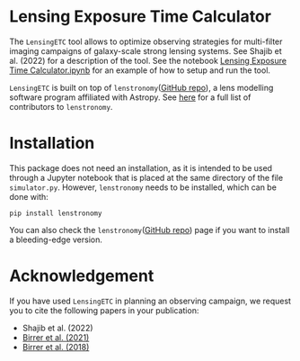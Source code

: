 # Lensing Exposure Time Calculator

The `LensingETC` tool allows to optimize observing strategies for multi-filter 
imaging campaigns of galaxy-scale strong lensing systems. See Shajib et al.
(2022) for a description of the tool. See the notebook [Lensing Exposure 
Time Calculator.ipynb](https://github.com/ajshajib/LensingETC/blob/main/Lensing%20exposure%20time%20calculator.ipynb) for an example of how to setup and run the tool.

`LensingETC` is built on top of `lenstronomy`([GitHub repo](https://github.com/sibirrer/lenstronomy)), 
a lens modelling software program affiliated 
with Astropy. See [here](https://github.com/sibirrer/lenstronomy/blob/main/AUTHORS.rst) 
for a full list of contributors to `lenstronomy`.


# Installation

This package does not need an installation, as it is intended to be used 
through a Jupyter notebook that is placed at the same directory of the file 
`simulator.py`. However, `lenstronomy` needs to be installed, which can be 
done with:

```
pip install lenstronomy
```

You can also check the 
`lenstronomy`([GitHub repo](https://github.com/sibirrer/lenstronomy)) page if you
want to install a bleeding-edge version.

# Acknowledgement

If you have used `LensingETC` in planning an observing campaign, we request 
you to cite the following papers in your publication:

- Shajib et al. (2022)
- [Birrer et al. (2021)](https://ui.adsabs.harvard.edu/abs/2021JOSS....6.3283B/abstract)
- [Birrer et al. (2018)](https://ui.adsabs.harvard.edu/abs/2018PDU....22..189B/abstract)
